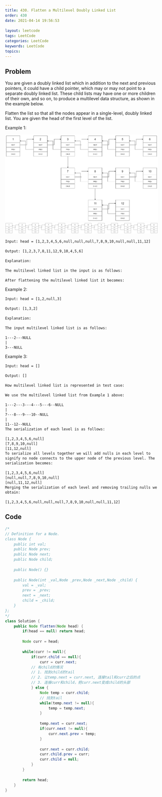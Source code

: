 ```yaml
---
title: 430. Flatten a Multilevel Doubly Linked List
order: 430
date: 2021-04-14 19:56:53

layout: leetcode
tags: LeetCode
categories: LeetCode
keywords: LeetCode
topics:
---
```


## Problem

You are given a doubly linked list which in addition to the next and previous pointers, it could have a child pointer, which may or may not point to a separate doubly linked list. These child lists may have one or more children of their own, and so on, to produce a multilevel data structure, as shown in the example below.

Flatten the list so that all the nodes appear in a single-level, doubly linked list. You are given the head of the first level of the list.

Example 1:

![image tooltip here](./assets/430-1.png)
![image tooltip here](./assets/430-2.png)

```
Input: head = [1,2,3,4,5,6,null,null,null,7,8,9,10,null,null,11,12]

Output: [1,2,3,7,8,11,12,9,10,4,5,6]

Explanation:

The multilevel linked list in the input is as follows:

After flattening the multilevel linked list it becomes:
```

Example 2:

```
Input: head = [1,2,null,3]

Output: [1,3,2]

Explanation:

The input multilevel linked list is as follows:

1---2---NULL
|
3---NULL
```

Example 3:

```
Input: head = []

Output: []

How multilevel linked list is represented in test case:

We use the multilevel linked list from Example 1 above:

1---2---3---4---5---6--NULL
|
7---8---9---10--NULL
|
11--12--NULL
The serialization of each level is as follows:

[1,2,3,4,5,6,null]
[7,8,9,10,null]
[11,12,null]
To serialize all levels together we will add nulls in each level to signify no node connects to the upper node of the previous level. The serialization becomes:

[1,2,3,4,5,6,null]
[null,null,7,8,9,10,null]
[null,11,12,null]
Merging the serialization of each level and removing trailing nulls we obtain:

[1,2,3,4,5,6,null,null,null,7,8,9,10,null,null,11,12]
```

## Code

```java
/*
// Definition for a Node.
class Node {
    public int val;
    public Node prev;
    public Node next;
    public Node child;

    public Node() {}

    public Node(int _val,Node _prev,Node _next,Node _child) {
        val = _val;
        prev = _prev;
        next = _next;
        child = _child;
    }
};
*/
class Solution {
    public Node flatten(Node head) {
        if(head == null) return head;

        Node curr = head;

        while(curr != null){
            if(curr.child == null){
                curr = curr.next;
            // 有child的情况
            // 1. 找到child的tail
            // 2. 让temp.next = curr.next, 连接tail和curr之后的点
            // 3. 连接curr和child，把curr.next变成child的头部
            } else {
                Node temp = curr.child;
                // 找到tail
                while(temp.next != null){
                    temp = temp.next;
                }

                temp.next = curr.next;
                if(curr.next != null){
                    curr.next.prev = temp;
                }

                curr.next = curr.child;
                curr.child.prev = curr;
                curr.child = null;
            }
        }

        return head;
    }
}
```
